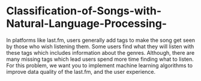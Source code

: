 # Classification-of-Songs-with-Natural-Language-Processing-
In platforms like last.fm, users generally add tags to make the song get seen by those who wish listening them. Some users find what they will listen with these tags which includes information about the genres. Although, there are many missing tags which lead users spend more time finding what to listen. For this problem, we want you to implement machine learning algorithms to improve data quality of the last.fm, and the user experience. 
